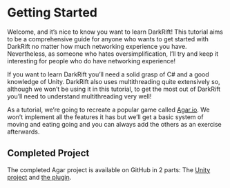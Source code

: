 # Getting Started
Welcome, and it’s nice to know you want to learn DarkRift! This tutorial aims to be a comprehensive guide for anyone who wants to get started with DarkRift no matter how much networking experience you have. Nevertheless, as someone who hates oversimplification, I’ll try and keep it interesting for people who do have networking experience!

If you want to learn DarkRift you’ll need a solid grasp of C# and a good knowledge of Unity. DarkRift also uses multithreading quite extensively so, although we won’t be using it in this tutorial, to get the most out of DarkRift you’ll need to understand multithreading very well!

As a tutorial, we’re going to recreate a popular game called [Agar.io](http://agar.io). We won’t implement all the features it has but we’ll get a basic system of moving and eating going and you can always add the others as an exercise afterwards.
      
## Completed Project
The completed Agar project is available on GitHub in 2 parts: The [Unity project](https://github.com/DarkRiftNetworking/AgarUnityComplete) and [the plugin](https://github.com/DarkRiftNetworking/AgarPluginComplete).
